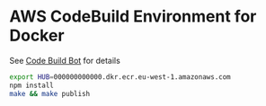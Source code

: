 # AWS CodeBuild Environment for Docker

See [Code Build Bot](https://github.com/fogfish/code-build-bot) for details


```bash
export HUB=000000000000.dkr.ecr.eu-west-1.amazonaws.com
npm install
make && make publish
```
